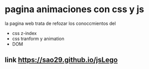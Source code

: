 # pagina animaciones con css y js

la pagina web trata de refozar los conoccmientos del 

- css z-index
- css tranform y animation
- DOM

## link  https://sao29.github.io/jsLego

